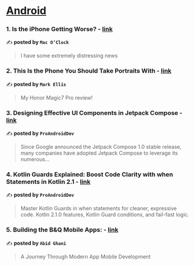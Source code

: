 
<h1><a href=https://medium.com/tag/android/recommended target="_blank" rel="noopener noreferrer">Android</a></h1>
<h3>1. Is the iPhone Getting Worse? - <a href="https://medium.com/macoclock/is-the-iphone-getting-worse-b5bfa1d02036" target="_blank" rel="noopener noreferrer">link</a></h3>

✍️ **posted by `Mac O’Clock`**

<blockquote>I have some extremely distressing news</blockquote>

<h3>2. This Is the Phone You Should Take Portraits With - <a href="https://medium.com/@markellisreviews/this-is-the-phone-you-should-take-portraits-with-50cd7d9af853" target="_blank" rel="noopener noreferrer">link</a></h3>

✍️ **posted by `Mark Ellis`**

<blockquote>My Honor Magic7 Pro review!</blockquote>

<h3>3. Designing Effective UI Components in Jetpack Compose - <a href="https://medium.com/proandroiddev/designing-effective-ui-components-in-jetpack-compose-cb8d18f7f888" target="_blank" rel="noopener noreferrer">link</a></h3>

✍️ **posted by `ProAndroidDev`**

<blockquote>Since Google announced the Jetpack Compose 1.0 stable release, many companies have adopted Jetpack Compose to leverage its numerous…</blockquote>

<h3>4. Kotlin Guards Explained: Boost Code Clarity with when Statements in Kotlin 2.1 - <a href="https://medium.com/proandroiddev/kotlin-guards-explained-boost-code-clarity-with-when-statements-in-kotlin-2-1-776ec4c1b84a" target="_blank" rel="noopener noreferrer">link</a></h3>

✍️ **posted by `ProAndroidDev`**

<blockquote>Master Kotlin Guards in when statements for cleaner, expressive code. Kotlin 2.1.0 features, Kotlin Guard conditions, and fail-fast logic.</blockquote>

<h3>5. Building the B&Q Mobile Apps: - <a href="https://medium.com/@abid.ghani/building-the-b-q-mobile-apps-ce69ab593797" target="_blank" rel="noopener noreferrer">link</a></h3>

✍️ **posted by `Abid Ghani`**

<blockquote>A Journey Through Modern App Mobile Development</blockquote>


